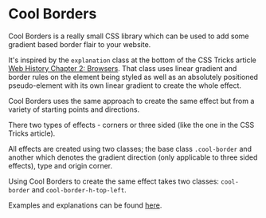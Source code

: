 # Cool Borders

Cool Borders is a really small CSS library which can be used to add some gradient based border flair to your website.

It's inspired by the `explanation` class at the bottom of the CSS Tricks article [Web History Chapter 2: Browsers](https://css-tricks.com/chapter-2-browsers/). That class uses linear gradient and border rules on the element being styled as well as an absolutely positioned pseudo-element with its own linear gradient to create the whole effect.

Cool Borders uses the same approach to create the same effect but from a variety of starting points and directions.

There two types of effects - corners or three sided (like the one in the CSS Tricks article).

All effects are created using two classes; the base class `.cool-border` and another which denotes the gradient direction (only applicable to three sided effects), type and origin corner.

Using Cool Borders to create the same effect takes two classes:
`cool-border` and `cool-border-h-top-left`.

Examples and explanations can be found [here](https://www.cryomagma.co.uk/cool-borders).
